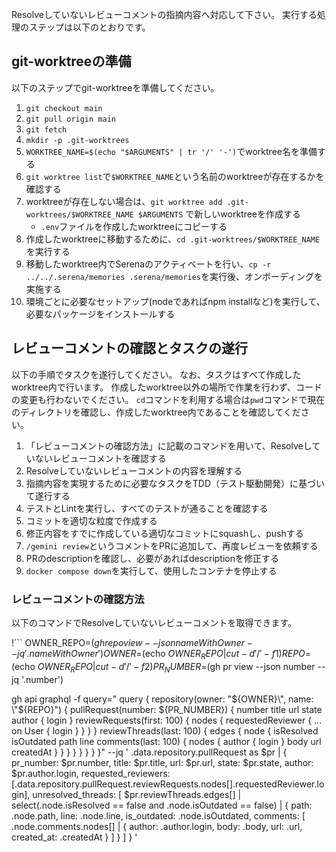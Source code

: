 Resolveしていないレビューコメントの指摘内容へ対応して下さい。
実行する処理のステップは以下のとおりです。

## git-worktreeの準備
以下のステップでgit-worktreeを準備してください。

1. `git checkout main`
2. `git pull origin main`
3. `git fetch`
4. `mkdir -p .git-worktrees`
5. `WORKTREE_NAME=$(echo "$ARGUMENTS" | tr '/' '-')`でworktree名を準備する
6. `git worktree list`で`$WORKTREE_NAME`という名前のworktreeが存在するかを確認する
7. worktreeが存在しない場合は、`git worktree add .git-worktrees/$WORKTREE_NAME $ARGUMENTS` で新しいworktreeを作成する
    - `.env`ファイルを作成したworktreeにコピーする
8. 作成したworktreeに移動するために、`cd .git-worktrees/$WORKTREE_NAME`を実行する
9. 移動したworktree内でSerenaのアクティベートを行い、`cp -r ../../.serena/memories .serena/memories`を実行後、オンボーディングを実施する
10. 環境ごとに必要なセットアップ(nodeであればnpm installなど)を実行して、必要なパッケージをインストールする

## レビューコメントの確認とタスクの遂行
以下の手順でタスクを遂行してください。
なお、タスクはすべて作成したworktree内で行います。
作成したworktree以外の場所で作業を行わず、コードの変更も行わないでください。
`cd`コマンドを利用する場合は`pwd`コマンドで現在のディレクトリを確認し、作成したworktree内であることを確認してください。

1. 「レビューコメントの確認方法」に記載のコマンドを用いて、Resolveしていないレビューコメントを確認する
2. Resolveしていないレビューコメントの内容を理解する
3. 指摘内容を実現するために必要なタスクをTDD（テスト駆動開発）に基づいて遂行する
4. テストとLintを実行し、すべてのテストが通ることを確認する
5. コミットを適切な粒度で作成する
6. 修正内容をすでに作成している適切なコミットにsquashし、pushする
7. `/gemini review`というコメントをPRに追加して、再度レビューを依頼する
8. PRのdescriptionを確認し、必要があればdescriptionを修正する
9. `docker compose down`を実行して、使用したコンテナを停止する

### レビューコメントの確認方法
以下のコマンドでResolveしていないレビューコメントを取得できます。

!```
OWNER_REPO=$(gh repo view --json nameWithOwner --jq '.nameWithOwner')
OWNER=$(echo $OWNER_REPO | cut -d'/' -f1)
REPO=$(echo $OWNER_REPO | cut -d'/' -f2)
PR_NUMBER=$(gh pr view --json number --jq '.number')

gh api graphql -f query="
query {
  repository(owner: \"${OWNER}\", name: \"${REPO}\") {
    pullRequest(number: ${PR_NUMBER}) {
      number
      title
      url
      state
      author {
        login
      }
      reviewRequests(first: 100) {
        nodes {
          requestedReviewer {
            ... on User {
              login
            }
          }
        }
      }
      reviewThreads(last: 100) {
        edges {
          node {
            isResolved
            isOutdated
            path
            line
            comments(last: 100) {
              nodes {
                author {
                  login
                }
                body
                url
                createdAt
              }
            }
          }
        }
      }
    }
  }
}" --jq '
  .data.repository.pullRequest as $pr |
  {
    pr_number: $pr.number,
    title: $pr.title,
    url: $pr.url,
    state: $pr.state,
    author: $pr.author.login,
    requested_reviewers: [.data.repository.pullRequest.reviewRequests.nodes[].requestedReviewer.login],
    unresolved_threads: [
      $pr.reviewThreads.edges[] |
      select(.node.isResolved == false and .node.isOutdated == false) |
      {
        path: .node.path,
        line: .node.line,
        is_outdated: .node.isOutdated,
        comments: [
          .node.comments.nodes[] |
          {
            author: .author.login,
            body: .body,
            url: .url,
            created_at: .createdAt
          }
        ]
      }
    ]
  }
'
```
